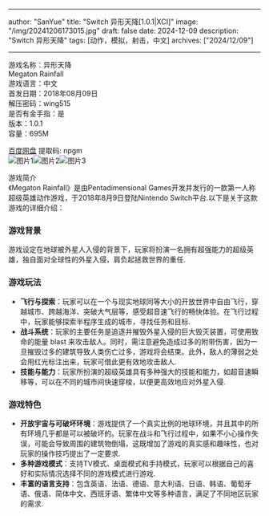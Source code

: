 
---
author: "SanYue"
title: "Switch 异形天降[1.0.1|XCI]"
image: "/img/20241206173015.jpg"
draft: false
date: 2024-12-09
description: "Switch 异形天降"
tags: [动作，模拟，射击，中文]
archives: ["2024/12/09"]

---

游戏名称：异形天降   
Megaton Rainfall    
游戏语言：中文  
首发日期：2018年08月09日  
解压密码：wing515  
是否有金手指：是  
版本：1.0.1   
容量：695M

[百度网盘](https://pan.baidu.com/s/1zdOEcV1p8-XaGPI2W2-ByQ) 提取码: npgm  
![图片1](/img/fe1e8e.jpg)![图片2](/img/c4fba0.jpg)![图片3](/img/3e4ea9.jpg)  

游戏简介  
《Megaton Rainfall》是由Pentadimensional Games开发并发行的一款第一人称超级英雄动作游戏，于2018年8月9日登陆Nintendo Switch平台.以下是关于这款游戏的详细介绍：

### 游戏背景
游戏设定在地球被外星人入侵的背景下，玩家将扮演一名拥有超强能力的超级英雄，独自面对全球性的外星入侵，肩负起拯救世界的重任.

### 游戏玩法
- **飞行与探索**：玩家可以在一个与现实地球同等大小的开放世界中自由飞行，穿越城市、跨越海洋、突破大气层等，感受超音速飞行的畅快体验。在飞行过程中，玩家能够探索半程序生成的城市，寻找任务和目标.
- **战斗系统**：玩家的主要任务是追逐并摧毁外星入侵的巨大毁灭装置，可使用致命的能量 blast 来攻击敌人。同时，需注意避免造成过多的附带伤害，因为一旦摧毁过多的建筑导致人类伤亡过多，游戏将会结束。此外，敌人的薄弱之处会用红光标注出来，玩家可借此更有效地攻击敌人.
- **技能与能力**：玩家所扮演的超级英雄具有多种强大的技能和能力，如超音速瞬移等，可以在不同的城市间快速穿梭，以便更高效地应对外星入侵.

### 游戏特色
- **开放宇宙与可破坏环境**：游戏提供了一个真实比例的地球环境，并且其中的所有环境几乎都是可以被破坏的。玩家在战斗和飞行过程中，如果不小心操作失误，可能会导致周围的建筑物倒塌，这既增加了游戏的真实感和趣味性，也对玩家的操作技巧提出了一定要求.
- **多种游戏模式**：支持TV模式、桌面模式和手持模式，玩家可以根据自己的喜好和实际情况选择不同的游戏模式进行游戏.
- **丰富的语言支持**：包含英语、法语、德语、意大利语、日语、韩语、葡萄牙语、俄语、简体中文、西班牙语、繁体中文等多种语言，满足了不同地区玩家的需求.
